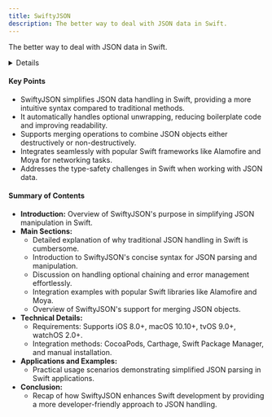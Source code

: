```yaml
---
title: SwiftyJSON
description: The better way to deal with JSON data in Swift.
---
```


The better way to deal with JSON data in Swift.

<details>
**URL:** https://github.com/SwiftyJSON/SwiftyJSON

**Authors:** 
- [LukeTangPL](https://github.com/LukeTangPL)
- [wongzigii](https://github.com/wongzigii)
- [zhigang1992](https://github.com/zhigang1992)
- [lingoer](https://github.com/lingoer)
- [JeffGuKang](https://github.com/JeffGuKang)
- [thekie](https://github.com/thekie)
- [mokagio](https://github.com/mokagio)
- [justinmakaila](https://github.com/justinmakaila)
- [jobinsjohn](https://github.com/jobinsjohn)
- [rastersize](https://github.com/rastersize)
- [bcapps](https://github.com/bcapps)
- [otanistudio](https://github.com/otanistudio)
- [k06a](https://github.com/k06a)
- [johngoren](https://github.com/johngoren)
</details>

#### Key Points
- SwiftyJSON simplifies JSON data handling in Swift, providing a more intuitive syntax compared to traditional methods.
- It automatically handles optional unwrapping, reducing boilerplate code and improving readability.
- Supports merging operations to combine JSON objects either destructively or non-destructively.
- Integrates seamlessly with popular Swift frameworks like Alamofire and Moya for networking tasks.
- Addresses the type-safety challenges in Swift when working with JSON data.

#### Summary of Contents
- **Introduction:** Overview of SwiftyJSON's purpose in simplifying JSON manipulation in Swift.
- **Main Sections:** 
  - Detailed explanation of why traditional JSON handling in Swift is cumbersome.
  - Introduction to SwiftyJSON's concise syntax for JSON parsing and manipulation.
  - Discussion on handling optional chaining and error management effortlessly.
  - Integration examples with popular Swift libraries like Alamofire and Moya.
  - Overview of SwiftyJSON's support for merging JSON objects.
- **Technical Details:** 
  - Requirements: Supports iOS 8.0+, macOS 10.10+, tvOS 9.0+, watchOS 2.0+.
  - Integration methods: CocoaPods, Carthage, Swift Package Manager, and manual installation.
- **Applications and Examples:** 
  - Practical usage scenarios demonstrating simplified JSON parsing in Swift applications.
- **Conclusion:** 
  - Recap of how SwiftyJSON enhances Swift development by providing a more developer-friendly approach to JSON handling.

<LinkCard title="Go to Github Repository" href="https://github.com/SwiftyJSON/SwiftyJSON" />
